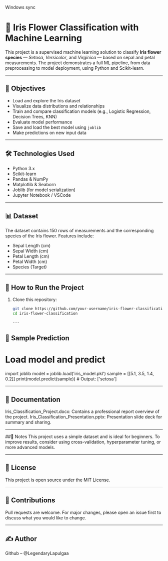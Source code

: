 Windows sync

# 🌸 Iris Flower Classification with Machine Learning

This project is a supervised machine learning solution to classify **Iris flower species** — *Setosa*, *Versicolor*, and *Virginica* — based on sepal and petal measurements. The project demonstrates a full ML pipeline, from data preprocessing to model deployment, using Python and Scikit-learn.

---

## 🎯 Objectives

- Load and explore the Iris dataset
- Visualize data distributions and relationships
- Train and compare classification models (e.g., Logistic Regression, Decision Trees, KNN)
- Evaluate model performance
- Save and load the best model using `joblib`
- Make predictions on new input data

---

## 🛠️ Technologies Used

- Python 3.x
- Scikit-learn
- Pandas & NumPy
- Matplotlib & Seaborn
- Joblib (for model serialization)
- Jupyter Notebook / VSCode

---

## 📊 Dataset

The dataset contains 150 rows of measurements and the corresponding species of the Iris flower. Features include:
- Sepal Length (cm)
- Sepal Width (cm)
- Petal Length (cm)
- Petal Width (cm)
- Species (Target)

---

## 🚀 How to Run the Project

1. Clone this repository:
   ```bash
   git clone https://github.com/your-username/iris-flower-classification.git
   cd iris-flower-classification

   ---

   
## 🧠 Sample Prediction

# Load model and predict
import joblib
model = joblib.load('iris_model.pkl')
sample = [[5.1, 3.5, 1.4, 0.2]]
print(model.predict(sample))  # Output: ['setosa']

---

## 📄 Documentation
Iris_Classification_Project.docx: Contains a professional report overview of the project.
Iris_Classification_Presentation.pptx: Presentation slide deck for summary and sharing.

---

 ##📌 Notes 
This project uses a simple dataset and is ideal for beginners.
To improve results, consider using cross-validation, hyperparameter tuning, or more advanced models.

---

## 📝 License
This project is open source under the MIT License.

---

## 🤝 Contributions
Pull requests are welcome. For major changes, please open an issue first to discuss what you would like to change.

---

## ✍️ Author
Github – @LegendaryLapulgaa

